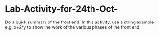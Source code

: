 # Lab-Activity-for-24th-Oct-

Do a quick summary of the front end.
In this activity, use a string example e.g. x+2*y to show the work
of the various phases of the front end.
